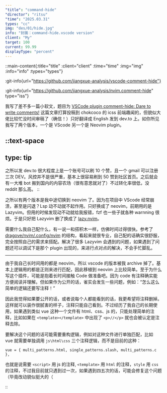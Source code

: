 ```yaml
---
"title": "command-hide" 
"director": "ritsu"
"time": "2025.03.31"
types: "cc"
img: "des/01/hide.jpg"
info: "封面：command-hide.vscode version"
client: "My"
target: 100
current: 99.99
displayType: "percent"
---
```


::main-content{:title="title" :client="client" :time="time" :img="img" :info="info" :types="types"}

:git-info{url="https://github.com/jiangxue-analysis/vscode-comment-hide"}

:git-info{url="https://github.com/jiangxue-analysis/nvim.comment-hide" type="iss"}


我写了差不多一篇小软文，题目为 [VSCode plugin comment-hide: Dare to write comments!](https://dev.to/brights/why-doesnt-anyone-want-to-write-code-comments-anymore-40jf) 这篇文章打算投稿到 chokcoco 的 icss 前端趣闻的，但貌似大佬比较忙没时间审稿了（确信！）只好翻译成 English 发到 dev.to 上。如你所见我写了两个版本，一个是 VScode 另一个是 Neovim plugin。

::text-space
---
type: tip
---
之所以发 dev.to 很大程度上是一个账号可以刷 10 个赞，且一个 gmail 可以注册三次 DEV。风控并不是很严重，基本上很容易刷到 50 赞到社区首页。之后就会有一大堆 bot 搬到国内的内容农场（很有意思就对了）不过转化率很低，没 reddit 那么高。
::


之所以有两个版本是我中途切换到 neovim 了。因为在项目中 VScode 经常崩溃，甚至是闪退？Lsp 动不动就不起作用。只好换成了 neovim，前期用的是 Lazyvim。但用的时候发现动不动就给我报错，fzf 也一些子就各种 warnning 很烦。于是只好把 Lazyvim 删了换成了 [lazy.nvim](https://github.com/folke/lazy.nvim)。

需要什么我自己配什么，有一说一和搭积木一样，仿佛时间过得很快。参考了 [dragove/nvim/.config/nvim](https://github.com/dragove/dotfiles/tree/master/nvim/.config/nvim) 的结构，看起来就很专业，自己配的话确实很舒服，完全按照自己的需求来搭配。解决了很多 Lazyvim 会遇到的问题，如果遇到了问题还可以调试下是那个 plugin 出现的，来进行点对点的解决，不会手忙脚乱。

---

由于我自己长时间用的都是 neovim，所以 vscode 的版本被我 archive 掉了。基本上逻辑用的都是正则来进行匹配，因此移植到 neovim 上比较简单。至于为什么写这个插件，可能是抱着长时间接触 Code 做准备吧。因为 code 有注释确实能方便阅读并理解。但如果作为公开的话，雀实会发生一些问题，例如：“怎么这么简单的逻辑还要写注释！”

因此我觉得如果要公开的话，或者说每个人都能看到的话，我更希望将注释删掉。这样就可以装作很腻害的样子，注释只能自己看到。不过经历了我自己的长期使用，如果遇到类似 vue 这种一个文件有 html、css、js 的，只能处理简单的注释，比如如果在 `<template></template>` 中出现了 `<p>//</p>` 就也会被认定是注释去除。

要解决这个问题的话可能需要重构逻辑，例如对这种文件进行单独匹配，比如 vue 就需要单独调用 `js\html\css` 三个注释逻辑，而不是目前的这种：

```
vue = { multi_patterns.html, single_patterns.slash, multi_patterns.c },
```

也就是说需要 `<script>` 用 js 的注释, `<template>` 用 `html` 的注释，`style` 用 `css` 的注释，不过我目前就只遇到过一次，如果遇到四五次的话，可能会修复这个问题（毕竟改动貌似挺大的（


::

